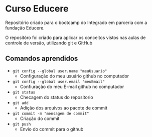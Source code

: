 # Curso Educere

Repositório criado para o bootcamp do Integrado em parceria com a fundação Educere.

O repositóro foi criado para aplicar os conceitos vistos nas aulas de controle de versão, utilizando git e GitHub

## Comandos aprendidos

- `git config --global user.name "meuUsuario"`
    - Configuração do meu usuário github no computador
- `git config --global user.email "meuEmail"`
    - Confiuração do meu E-mail github no computador
- `git status`
    - Checagem do status do repositorio
- `git add`
    - Adição dos arquivos ao pacote de commit
- `git commit -m "mensagem de commit"`
    - Criação do commit
- `git push`
    - Envio do commit para o github